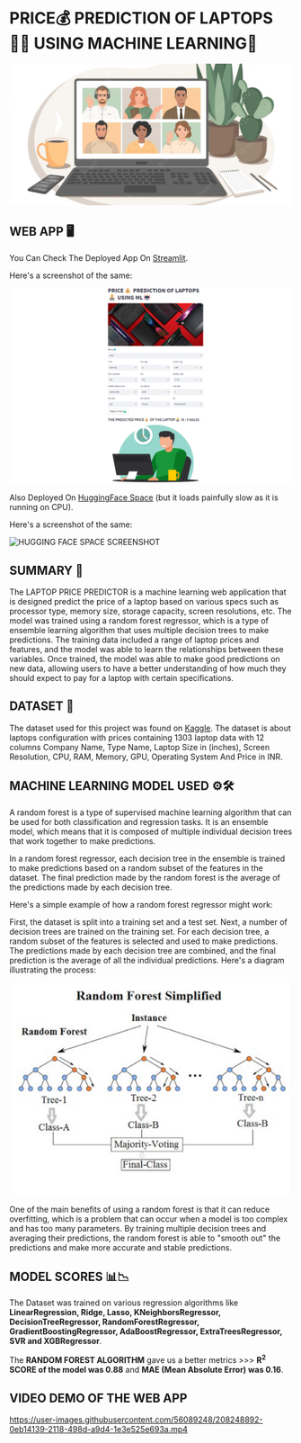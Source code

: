 # PRICE💰 PREDICTION OF LAPTOPS👨‍💻 USING MACHINE LEARNING🤖
![Display Image](https://github.com/amanastro7/lappy-price-prediction-using-ml/blob/main/images/gh_laptops.jpeg)



## WEB APP 🖥️
You Can Check The Deployed App On [Streamlit](https://amanastro7-lappy-price-prediction-using-ml-lappy-6ilv4i.streamlit.app/).

Here's a screenshot of the same:

![STREAMLIT SCREENSHOT](https://github.com/amanastro7/lappy-price-prediction-using-ml/blob/main/images/lappy_st.png)

Also Deployed On [HuggingFace Space](https://huggingface.co/spaces/amanastro07/sms-email-spam-clsfr)
(but it loads painfully slow as it is running on CPU).

Here's a screenshot of the same:

![HUGGING FACE SPACE SCREENSHOT]()



## SUMMARY 📝
The LAPTOP PRICE PREDICTOR is a machine learning web application that is designed predict the price of a laptop based on various specs such as processor type, memory size, storage capacity, screen resolutions, etc. The model was trained using a random forest regressor, which is a type of ensemble learning algorithm that uses multiple decision trees to make predictions. The training data included a range of laptop prices and features, and the model was able to learn the relationships between these variables. Once trained, the model was able to make good predictions on new data, allowing users to have a better understanding of how much they should expect to pay for a laptop with certain specifications.



## DATASET 📁
The dataset used for this project was found on [Kaggle](https://www.kaggle.com/datasets/mohidabdulrehman/laptop-price-dataset). The dataset is about laptops configuration with prices containing 1303 laptop data with 12 columns Company Name, Type Name, Laptop Size in (inches), Screen Resolution, CPU, RAM, Memory, GPU, Operating System And Price in INR.



## MACHINE LEARNING MODEL USED ⚙️🛠️

A random forest is a type of supervised machine learning algorithm that can be used for both classification and regression tasks. It is an ensemble model, which means that it is composed of multiple individual decision trees that work together to make predictions.

In a random forest regressor, each decision tree in the ensemble is trained to make predictions based on a random subset of the features in the dataset. The final prediction made by the random forest is the average of the predictions made by each decision tree.

Here's a simple example of how a random forest regressor might work:

First, the dataset is split into a training set and a test set.
Next, a number of decision trees are trained on the training set.
For each decision tree, a random subset of the features is selected and used to make predictions.
The predictions made by each decision tree are combined, and the final prediction is the average of all the individual predictions.
Here's a diagram illustrating the process:

![Random Forest Regressor](https://github.com/amanastro7/lappy-price-prediction-using-ml/blob/main/images/Random_forest_diagram_complete.png)

One of the main benefits of using a random forest is that it can reduce overfitting, which is a problem that can occur when a model is too complex and has too many parameters. By training multiple decision trees and averaging their predictions, the random forest is able to "smooth out" the predictions and make more accurate and stable predictions.


## MODEL SCORES 📊📉
The Dataset was trained on various regression algorithms like **LinearRegression, Ridge, Lasso, KNeighborsRegressor, DecisionTreeRegressor, RandomForestRegressor, GradientBoostingRegressor, AdaBoostRegressor, ExtraTreesRegressor, SVR and XGBRegressor**.

The **RANDOM FOREST ALGORITHM** gave us a better metrics >>> **R<sup>2</sup> SCORE of the model was 0.88** and **MAE (Mean Absolute Error) was 0.16**.



## VIDEO DEMO OF THE WEB APP
https://user-images.githubusercontent.com/56089248/208248892-0eb14139-2118-498d-a9d4-1e3e525e693a.mp4
